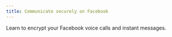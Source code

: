 ```yaml
---
title: Communicate securely on Facebook
---
```

Learn to encrypt your Facebook voice calls and instant messages.
